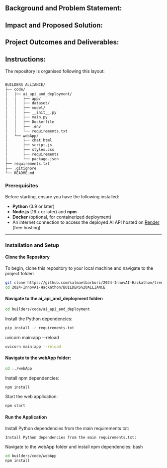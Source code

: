 ##  Background and Problem Statement:

##  Impact and Proposed Solution:

##  Project Outcomes and Deliverables:

##  Instructions:

The repository is organised following this layout:

```markdown

BUILDERS ALLIANCE/
├── code/
│   ├── ai_api_and_deployment/
│   │   ├── app/
│   │   ├── dataset/
│   │   ├── model/
│   │   ├── __init__.py
│   │   ├── main.py
│   │   ├── Dockerfile
│   │   ├── .env
│   │   └── requirements.txt
│   └── webApp/
│       ├── chat.html
│       ├── script.js
│       ├── styles.css
│       ├── requirements
│       └── package.json
├── requirements.txt
├── .gitignore
└── README.md

```

### Prerequisites

Before starting, ensure you have the following installed:
- **Python** (3.9 or later)
- **Node.js** (16.x or later) and **npm**
- **Docker** (optional, for containerized deployment)
- An internet connection to access the deployed AI API hosted on [Render](https://render.com) (free hosting).

---

### Installation and Setup

#### Clone the Repository

To begin, clone this repository to your local machine and navigate to the project folder:

```bash
git clone https://github.com/salmaelbarbori/2024-InnovAI-Hackathon/tree/main/BUILDERS%20ALLIANCE
cd 2024-InnovAI-Hackathon/BUILDERS%20ALLIANCE
```

#### Navigate to the **ai_api_and_deployment** folder:

```bash
cd builders/code/ai_api_and_deployment
```

Install the Python dependencies:

```bash
pip install -r requirements.txt
```

uvicorn main:app --reload

```bash
uvicorn main:app --reload
```

#### Navigate to the **webApp** folder:

```bash
cd ../webApp
```

Install npm dependencies:

```bash
npm install
```

Start the web application:

```bash
npm start
```

#### Run the Application

Install Python dependencies from the main requirements.txt:

```bash
Install Python dependencies from the main requirements.txt:
```

Navigate to the webApp folder and install npm dependencies:
bash

 ```bash
 cd builders/code/webApp
npm install
 ```